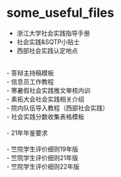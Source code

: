 # some_useful_files

- 浙江大学社会实践指导手册
- 社会实践&SQTP小贴士
- 西部社会实践认定地点
<br>
- 答辩主持稿模板<br>
- 信息员工作教程<br>
- 寒暑假社会实践推文审核内训<br>
- 素拓大会社会实践相关介绍<br>
- 院内队伍导入教程（西部社会实践）<br>
- 社会实践分数收集表格模板<br>
<br>
- 21年年鉴要求<br>
<br>
- 竺院学生评价细则19年版<br>
- 竺院学生评价细则21年版<br>
- 竺院学生评价细则22年版<br>
